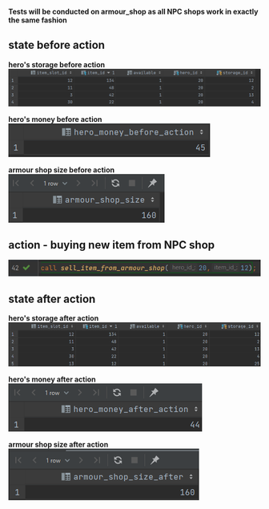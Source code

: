 **Tests will be conducted on armour_shop as all NPC shops work in exactly the same fashion**

## state before action  
**hero's storage before action**  
![alt text](https://github.com/miniprojectPythonGame/db/blob/master/docs/tests/buy_from_npc_tests/hero_storage_before_action.png?raw=true)  

**hero's money before action**  
![alt text](https://github.com/miniprojectPythonGame/db/blob/master/docs/tests/buy_from_npc_tests/hero_money_before_action.png?raw=true)  

**armour shop size before action**  
![alt text](https://github.com/miniprojectPythonGame/db/blob/master/docs/tests/buy_from_npc_tests/armour_shop_size_before_action.png?raw=true)

## action - buying new item from NPC shop
![alt text](https://github.com/miniprojectPythonGame/db/blob/master/docs/tests/buy_from_npc_tests/buying_from_armour_shop_npc.png?raw=true)

## state after action  
**hero's storage after action**  
![alt text](https://github.com/miniprojectPythonGame/db/blob/master/docs/tests/buy_from_npc_tests/hero_storage_after_action.png?raw=true)  

**hero's money after action**  
![alt text](https://github.com/miniprojectPythonGame/db/blob/master/docs/tests/buy_from_npc_tests/hero_money_after_action.png?raw=true)  

**armour shop size after action**  
![alt text](https://github.com/miniprojectPythonGame/db/blob/master/docs/tests/buy_from_npc_tests/armour_shop_size_after_action.png?raw=true)
